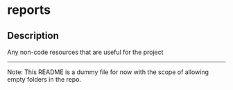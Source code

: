 # reports
## Description
Any non-code resources that are useful for the project 

---

Note: This README is a dummy file for now with the scope of allowing empty folders in the repo.
